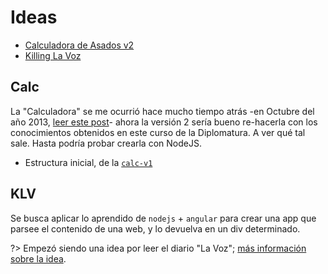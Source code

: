 # Ideas

- [Calculadora de Asados v2](/personal/ideas.md#calc)
- [Killing La Voz](/personal/ideas.md#klv)

## Calc

La "Calculadora" se me ocurrió hace mucho tiempo atrás -en Octubre del año 2013, [leer este post](https://www.recreando.ninja/2013/10/calculador-de-gastos-para-asados.html)- ahora la versión 2 sería bueno re-hacerla con los conocimientos obtenidos en este curso de la Diplomatura. A ver qué tal sale. Hasta podría probar crearla con NodeJS.

- Estructura inicial, de la [`calc-v1`](https://jsfiddle.net/SidV/w9Lmbycp/1/)

## KLV

Se busca aplicar lo aprendido de `nodejs` + `angular` para crear una app que parsee el contenido de una web, y lo devuelva en un div determinado.

?> Empezó siendo una idea por leer el diario "La Voz"; [más información sobre la idea](https://github.com/SidVal/SidV/issues/27).

